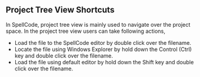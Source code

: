 ## Project Tree View Shortcuts ##

In SpellCode, project tree view is mainly used to navigate over the project space. In the project tree view users can take following actions,

  * Load the file to the SpellCode editor by double click over the filename.
  * Locate the file using Windows Explorer by hold down the Control (Ctrl) key and double click over the filename.
  * Load the file using default editor by hold down the Shift key and double click over the filename.